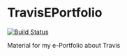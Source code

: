 # TravisEPortfolio
[![Build Status](https://travis-ci.org/FabianGrimminger/TravisEPortfolio.svg?branch=master)](https://travis-ci.org/FabianGrimminger/TravisEPortfolio)

Material for my e-Portfolio about Travis
